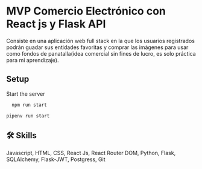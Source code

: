 
# MVP Comercio Electrónico con React js y Flask API

Consiste en una aplicación web full stack en la que los usuarios registrados podrán guadar sus entidades favoritas y comprar las imágenes para usar como fondos de panatalla(idea comercial sin fines de lucro, es solo práctica para mi aprendizaje).


## Setup



Start the server

```bash
  npm run start
```


```bash
pipenv run start
 ```



## 🛠 Skills
Javascript, HTML, CSS, React Js, React Router DOM, Python, Flask, SQLAlchemy, Flask-JWT, Postgress, Git


